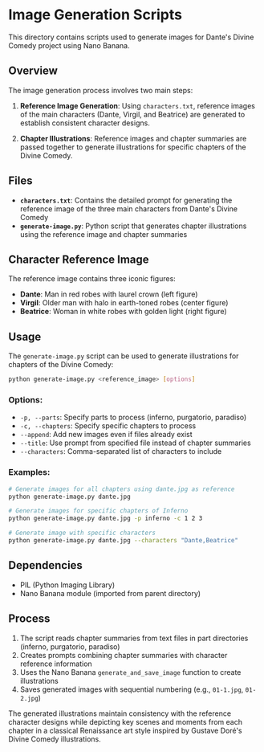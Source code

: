 # Image Generation Scripts

This directory contains scripts used to generate images for Dante's Divine Comedy project using Nano Banana.

## Overview

The image generation process involves two main steps:

1. **Reference Image Generation**: Using `characters.txt`, reference images of the main characters (Dante, Virgil, and Beatrice) are generated to establish consistent character designs.

2. **Chapter Illustrations**: Reference images and chapter summaries are passed together to generate illustrations for specific chapters of the Divine Comedy.

## Files

- **`characters.txt`**: Contains the detailed prompt for generating the reference image of the three main characters from Dante's Divine Comedy
- **`generate-image.py`**: Python script that generates chapter illustrations using the reference image and chapter summaries

## Character Reference Image

The reference image contains three iconic figures:
- **Dante**: Man in red robes with laurel crown (left figure)
- **Virgil**: Older man with halo in earth-toned robes (center figure)  
- **Beatrice**: Woman in white robes with golden light (right figure)

## Usage

The `generate-image.py` script can be used to generate illustrations for chapters of the Divine Comedy:

```bash
python generate-image.py <reference_image> [options]
```

### Options:
- `-p, --parts`: Specify parts to process (inferno, purgatorio, paradiso)
- `-c, --chapters`: Specify specific chapters to process
- `--append`: Add new images even if files already exist
- `--title`: Use prompt from specified file instead of chapter summaries
- `--characters`: Comma-separated list of characters to include

### Examples:

```bash
# Generate images for all chapters using dante.jpg as reference
python generate-image.py dante.jpg

# Generate images for specific chapters of Inferno
python generate-image.py dante.jpg -p inferno -c 1 2 3

# Generate image with specific characters
python generate-image.py dante.jpg --characters "Dante,Beatrice"
```

## Dependencies

- PIL (Python Imaging Library)
- Nano Banana module (imported from parent directory)

## Process

1. The script reads chapter summaries from text files in part directories (inferno, purgatorio, paradiso)
2. Creates prompts combining chapter summaries with character reference information
3. Uses the Nano Banana `generate_and_save_image` function to create illustrations
4. Saves generated images with sequential numbering (e.g., `01-1.jpg`, `01-2.jpg`)

The generated illustrations maintain consistency with the reference character designs while depicting key scenes and moments from each chapter in a classical Renaissance art style inspired by Gustave Doré's Divine Comedy illustrations.